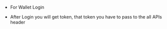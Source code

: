 * For Wallet Login

* After Login you will get token, that token you have to pass to the all APIs header

